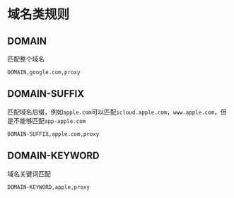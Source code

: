# 域名类规则

## DOMAIN
匹配整个域名
```
DOMAIN,google.com,proxy
```

## DOMAIN-SUFFIX
匹配域名后缀，例如`apple.com`可以匹配`icloud.apple.com`，`www.apple.com`，但是不能够匹配`app-apple.com`
```
DOMAIN-SUFFIX,apple.com,proxy
```

## DOMAIN-KEYWORD
域名关键词匹配
```
DOMAIN-KEYWORD,apple,proxy
```
